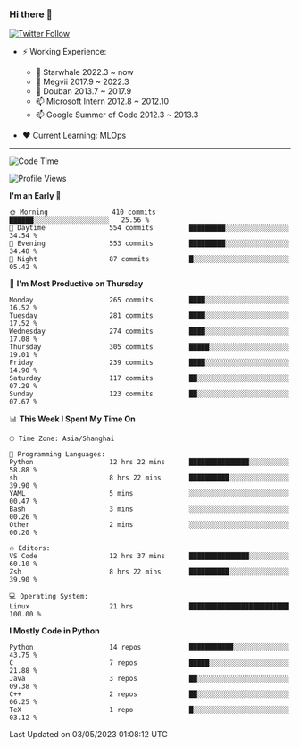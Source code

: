### Hi there 👋

[![Twitter Follow](https://img.shields.io/twitter/follow/tianweidut?style=social)](https://twitter.com/tianweidut)

- ⚡ Working Experience:
  - 🔭 Starwhale 2022.3 ~ now
  - 🌱 Megvii 2017.9 ~ 2022.3
  - 🌱 Douban 2013.7 ~ 2017.9
  - 📫 Microsoft Intern 2012.8 ~ 2012.10
  - 📫 Google Summer of Code 2012.3 ~ 2013.3

- ❤️ Current Learning: MLOps

---
<!--START_SECTION:waka-->
![Code Time](http://img.shields.io/badge/Code%20Time-3%2C999%20hrs%2028%20mins-blue)

![Profile Views](http://img.shields.io/badge/Profile%20Views-1-blue)

**I'm an Early 🐤** 

```text
🌞 Morning                410 commits         ██████░░░░░░░░░░░░░░░░░░░   25.56 % 
🌆 Daytime                554 commits         █████████░░░░░░░░░░░░░░░░   34.54 % 
🌃 Evening                553 commits         █████████░░░░░░░░░░░░░░░░   34.48 % 
🌙 Night                  87 commits          █░░░░░░░░░░░░░░░░░░░░░░░░   05.42 % 
```
📅 **I'm Most Productive on Thursday** 

```text
Monday                   265 commits         ████░░░░░░░░░░░░░░░░░░░░░   16.52 % 
Tuesday                  281 commits         ████░░░░░░░░░░░░░░░░░░░░░   17.52 % 
Wednesday                274 commits         ████░░░░░░░░░░░░░░░░░░░░░   17.08 % 
Thursday                 305 commits         █████░░░░░░░░░░░░░░░░░░░░   19.01 % 
Friday                   239 commits         ████░░░░░░░░░░░░░░░░░░░░░   14.90 % 
Saturday                 117 commits         ██░░░░░░░░░░░░░░░░░░░░░░░   07.29 % 
Sunday                   123 commits         ██░░░░░░░░░░░░░░░░░░░░░░░   07.67 % 
```


📊 **This Week I Spent My Time On** 

```text
🕑︎ Time Zone: Asia/Shanghai

💬 Programming Languages: 
Python                   12 hrs 22 mins      ███████████████░░░░░░░░░░   58.88 % 
sh                       8 hrs 22 mins       ██████████░░░░░░░░░░░░░░░   39.90 % 
YAML                     5 mins              ░░░░░░░░░░░░░░░░░░░░░░░░░   00.47 % 
Bash                     3 mins              ░░░░░░░░░░░░░░░░░░░░░░░░░   00.26 % 
Other                    2 mins              ░░░░░░░░░░░░░░░░░░░░░░░░░   00.20 % 

🔥 Editors: 
VS Code                  12 hrs 37 mins      ███████████████░░░░░░░░░░   60.10 % 
Zsh                      8 hrs 22 mins       ██████████░░░░░░░░░░░░░░░   39.90 % 

💻 Operating System: 
Linux                    21 hrs              █████████████████████████   100.00 % 
```

**I Mostly Code in Python** 

```text
Python                   14 repos            ███████████░░░░░░░░░░░░░░   43.75 % 
C                        7 repos             █████░░░░░░░░░░░░░░░░░░░░   21.88 % 
Java                     3 repos             ██░░░░░░░░░░░░░░░░░░░░░░░   09.38 % 
C++                      2 repos             ██░░░░░░░░░░░░░░░░░░░░░░░   06.25 % 
TeX                      1 repo              █░░░░░░░░░░░░░░░░░░░░░░░░   03.12 % 
```




 Last Updated on 03/05/2023 01:08:12 UTC
<!--END_SECTION:waka-->
